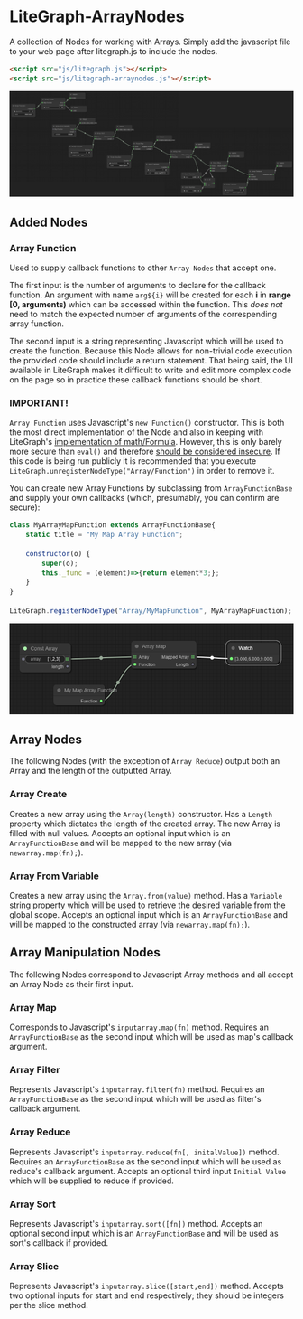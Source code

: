 # LiteGraph-ArrayNodes
 A collection of Nodes for working with Arrays. Simply add the javascript file to your web page after litegraph.js to include the nodes.
```html
<script src="js/litegraph.js"></script>
<script src="js/litegraph-arraynodes.js"></script>
```
![Sample Image](readme-images/sample.png)

## Added Nodes

### Array Function
Used to supply callback functions to other `Array Nodes` that accept one.

The first input is the number of arguments to declare for the callback function. An argument with name `arg${i}` will be created for each **i** in **range [0, arguments)** which can be accessed within the function. This *does not* need to match the expected number of arguments of the correspending array function.

The second input is a string representing Javascript which will be used to create the function. Because this Node allows for non-trivial code execution the provided code should include a return statement. That being said, the UI available in LiteGraph makes it difficult to write and edit more complex code on the page so in practice these callback functions should be short.

### IMPORTANT!
`Array Function` uses Javascript's `new Function()` constructor. This is both the most direct implementation of the Node and also in keeping with LiteGraph's [implementation of math/Formula](https://github.com/jagenjo/litegraph.js/blob/master/src/nodes/math.js#L1128). However, this is only barely more secure than `eval()` and therefore [should be considered insecure](https://developer.mozilla.org/en-US/docs/Web/JavaScript/Reference/Global_Objects/Function/Function#:~:text=suffers%20from%20security%20and%20similar%20(but%20far%20less%20significant)%20performance). If this code is being run publicly it is recommended that you execute `LiteGraph.unregisterNodeType("Array/Function")` in order to remove it.

You can create new Array Functions by subclassing from `ArrayFunctionBase` and supply your own callbacks (which, presumably, you can confirm are secure):

``` javascript
class MyArrayMapFunction extends ArrayFunctionBase{
    static title = "My Map Array Function";

    constructor(o) {
        super(o);
        this._func = (element)=>{return element*3;};
    }
}

LiteGraph.registerNodeType("Array/MyMapFunction", MyArrayMapFunction);
```
![Custom Map Function Sample](readme-images/custom-function.png)

## Array Nodes
The following Nodes (with the exception of `Array Reduce`) output both an Array and the length of the outputted Array.

### Array Create
Creates a new array using the `Array(length)` constructor. Has a `Length` property which dictates the length of the created array. The new Array is filled with null values. Accepts an optional input which is an `ArrayFunctionBase` and will be mapped to the new array (via `newarray.map(fn);`).

### Array From Variable
Creates a new array using the `Array.from(value)` method. Has a `Variable` string property which will be used to retrieve the desired variable from the global scope. Accepts an optional input which is an `ArrayFunctionBase` and will be mapped to the constructed array (via `newarray.map(fn);`).

## Array Manipulation Nodes
The following Nodes correspond to Javascript Array methods and all accept an Array Node as their first input.

### Array Map
Corresponds to Javascript's `inputarray.map(fn)` method. Requires an `ArrayFunctionBase` as the second input which will be used as map's callback argument.

### Array Filter
Represents Javascript's `inputarray.filter(fn)` method. Requires an `ArrayFunctionBase` as the second input which will be used as filter's callback argument.

### Array Reduce
Represents Javascript's `inputarray.reduce(fn[, initalValue])` method. Requires an `ArrayFunctionBase` as the second input which will be used as reduce's callback argument. Accepts an optional third input `Initial Value` which will be supplied to reduce if provided.

### Array Sort
Represents Javascript's `inputarray.sort([fn])` method. Accepts an optional second input which is an `ArrayFunctionBase` and will be used as sort's callback if provided.

### Array Slice
Represents Javascript's `inputarray.slice([start,end])` method. Accepts two optional inputs for start and end respectively; they should be integers per the slice method.
